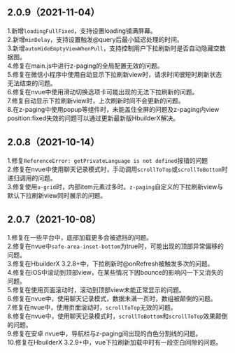 ## 2.0.9（2021-11-04）
1.新增`loadingFullFixed`，支持设置loading铺满屏幕。  
2.新增`minDelay`，支持设置触发@query后最小延迟处理的时间。  
3.新增`autoHideEmptyViewWhenPull`，支持控制用户下拉刷新时是否自动隐藏空数据图。  
4.修复在main.js中进行z-paging的全局配置无效的问题。  
5.修复在微信小程序中使用自动显示下拉刷新view时，请求时间很短时刷新状态无法结束的问题。  
6.修复在nvue中使用滑动切换选项卡可能出现的无法下拉刷新的问题。  
7.修复自动显示下拉刷新view时，上次刷新时间不会更新的问题。  
8.在z-paging中使用popup等组件时，未能盖住全屏的问题及z-paging内view position:fixed失效的问题可以通过更新最新版HbuilderX解决。
## 2.0.8（2021-10-14）
1.修复`ReferenceError: getPrivateLanguage is not defined`报错的问题  
2.修复在nvue中使用聊天记录模式时，手动调用`scrollToTop`或`scrollToBottom`时递归调用的问题。  
3.修复使用`u-grid`时，内部item元素过多时。`z-paging`自定义的下拉刷新view与默认下拉刷新view同时展示的问题。
## 2.0.7（2021-10-08）
1.修复在一些平台中，底部加载更多会被遮挡的问题。  
2.修复在nvue中`safe-area-inset-bottom`为true时，可能出现的顶部异常偏移的问题。  
3.修复在HbuilderX 3.2.8+中，下拉刷新时@onRefresh被触发多次的问题。  
4.修复在iOS中滚动到顶部view，在某些情况下因bounce的影响闪一下又消失的问题。  
5.修复在使用页面滚动时，滚动到顶部view未能正常显示的问题。  
6.修复在nvue中，使用聊天记录模式，数据未满一页时，数组被颠倒的问题。  
7.修复在nvue中，使用页面滚动时，`scrollToTop`无效的问题。  
8.修复在nvue中，使用聊天记录模式时，`scrollToBottom`和`scrollToTop`效果颠倒的问题。  
9.修复在安卓 nvue中，导航栏与z-paging间出现的白色分割线的问题。  
10.修复在HbuilderX 3.2.9+中，vue下拉刷新加载中时有一段空白间隙的问题。
